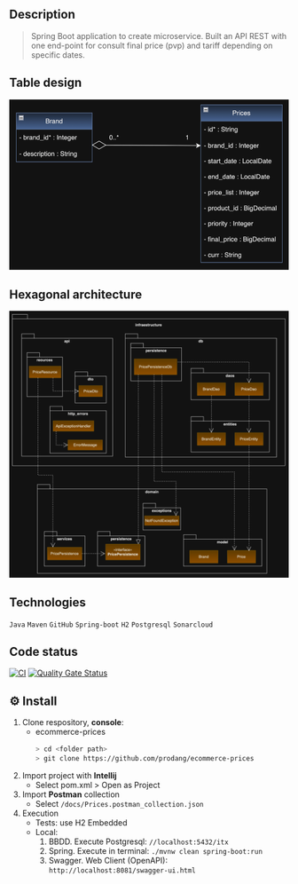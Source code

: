 ## Description
> Spring Boot application to create microservice. Built an API REST with one end-point for consult final price (pvp) 
> and tariff depending on specific dates.

## Table design
![](docs/tables.png)

## Hexagonal architecture
![](docs/architecture.png)

## Technologies
`Java` `Maven` `GitHub` `Spring-boot` `H2` `Postgresql` `Sonarcloud`

## Code status
[![CI](https://github.com/prodang/ecommerce-prices/actions/workflows/ci.yml/badge.svg?branch=develop)](https://github.com/prodang/ecommerce-prices/actions/workflows/ci.yml)
[![Quality Gate Status](https://sonarcloud.io/api/project_badges/measure?project=itx-piero-rodriguez&metric=alert_status)](https://sonarcloud.io/summary/new_code?id=itx-piero-rodriguez)

## :gear: Install
1. Clone respository, **console**:
    * ecommerce-prices
        ```sh
        > cd <folder path>
        > git clone https://github.com/prodang/ecommerce-prices
        ```
2. Import project with **Intellij** 
   * Select pom.xml > Open as Project
3. Import **Postman** collection
   * Select `/docs/Prices.postman_collection.json`
4. Execution
    * Tests: use H2 Embedded
    * Local:
      1. BBDD. Execute Postgresql: `//localhost:5432/itx`
      2. Spring. Execute in terminal: `./mvnw clean spring-boot:run`
      3. Swagger. Web Client (OpenAPI): `http://localhost:8081/swagger-ui.html`
